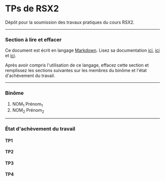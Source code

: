 # TPs de RSX2

Dépôt pour la soumission des travaux pratiques du cours RSX2.

---

### Section à lire et effacer

Ce document est écrit en langage [Markdown](https://en.wikipedia.org/wiki/Markdown).
Lisez sa documentation 
[ici](https://www.markdownguide.org/basic-syntax),
[ici](https://spec.commonmark.org/0.29/)
et 
[ici](https://docs.gitlab.com/ee/user/markdown.html#gitlab-flavored-markdown-gfm).

Après avoir compris l'utilisation de ce langage, effacez cette section et remplissez les sections suivantes sur les membres du binôme et l'état d'achèvement du travail.

---

### Binôme
1. NOM<sub>1</sub> Prénom<sub>1</sub>
2. NOM<sub>2</sub> Prénom<sub>2</sub>


---

### État d'achèvement du travail

#### TP1


#### TP2


#### TP3


#### TP4
